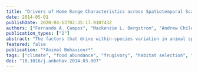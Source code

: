 ```yaml
---
title: "Drivers of Home Range Characteristics across Spatiotemporal Scales in a Neotropical Primate, Cebus capucinus"
date: 2014-05-01
publishDate: 2020-04-13T02:35:17.910743Z
authors: ["Fernando A. Campos", "Mackenzie L. Bergstrom", "Andrew Childers", "Jeremy D. Hogan", "Katharine M. Jack", "Amanda D. Melin", "Krisztina N. Mosdossy", "Monica S. Myers", "Nigel A. Parr", "Elizabeth Sargeant", "Valérie A. M. Schoof", "Linda M. Fedigan"]
publication_types: ["2"]
abstract: "The factors that drive within-species variation in animal space use remain poorly understood. A growing body of evidence suggests that both home range attributes and biological interpretations of the home range may depend fundamentally on the scale of analysis. We utilize a multiscale mixed effects modelling framework to examine how seasonal fluctuations in climate, food resource abundance and group mass affect variance in home range area and the maturity stage of forest used by a group-living Neotropical primate, the white-faced capuchin, Cebus capucinus. Using an 8-year data set representing over 20 000 contact hours, we estimated home ranges for seven social groups at four nested temporal scales and three nested spatial scales using a movement-based kernel method. Group mass was consistently the most important predictor of home range size in our models, and its effects were relatively insensitive to spatial or temporal scale. Mean daily maximum temperature was an influential factor in shaping monthly range area and composition, with hotter weather favouring smaller home range size and increased use of mature evergreen forest. Greater fruit availability was also associated with smaller monthly range area. The effects of temperature and fruit availability were both scale dependent: the impact of both variables was greatest on the core zone. The different study groups showed marked variation in the habitat composition of their home ranges, but in all groups, higher-use zones consisted of older, more evergreen forest. Our study illustrates the complex ecological processes that affect movement behaviour in a Neotropical primate across a range of spatial and temporal scales, highlighting the importance of group mass, climatic seasonality, landscape heterogeneity and dietary shifts in shaping the home range."
featured: false
publication: "*Animal Behaviour*"
tags: ["climate", "food abundance", "frugivory", "habitat selection", "movement ecology", "remote sensing", "scale dependence", "utilization distribution", "white-faced capuchin"]
doi: "10.1016/j.anbehav.2014.03.007"
---
```


